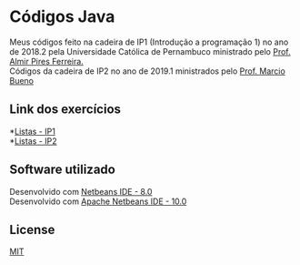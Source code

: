 # Códigos Java

Meus códigos feito na cadeira de IP1 (Introdução a programação 1) no ano de 2018.2 pela Universidade Católica de Pernambuco ministrado pelo [Prof. Almir Pires Ferreira.](http://c3.unicap.br/~almir/)  
Códigos da cadeira de IP2 no ano de 2019.1 ministrados pelo [Prof. Marcio Bueno](https://marciobueno.com/)

## Link dos exercícios

*[Listas - IP1](http://c3.unicap.br/~almir/ip1/listas/)  
*[Listas - IP2](https://marciobueno.com/ensino/introducao-programacao-ii/)

## Software utilizado

Desenvolvido com [Netbeans IDE - 8.0](https://netbeans.org/downloads/8.0.2/)  
Desenvolvido com [Apache Netbeans IDE - 10.0](https://netbeans.apache.org/download/nb100/nb100.html)

## License
[MIT](https://github.com/luisfelipe3d/base-cod-java/blob/master/LICENSE)



